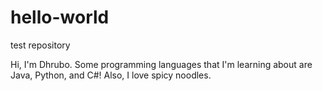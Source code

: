 # hello-world
test repository 

Hi, I'm Dhrubo. Some programming languages that I'm learning about are Java, Python, and C#!
Also, I love spicy noodles. 
